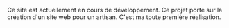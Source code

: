 Ce site est actuellement en cours de développement. Ce projet porte sur la création d'un site web pour un artisan. C'est ma toute première réalisation. 
